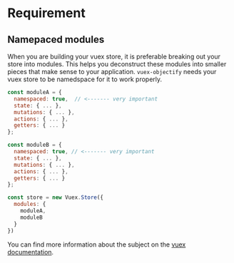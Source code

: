 # Requirement

## Namepaced modules

When you are building your vuex store, it is preferable breaking out your store into modules.
This helps you deconstruct these modules into smaller pieces that make sense to your application.
`vuex-objectify` needs your vuex store to be namedspace for it to work properly.

```javascript
const moduleA = {
  namespaced: true,  // <------- very important 
  state: { ... },
  mutations: { ... },
  actions: { ... },
  getters: { ... }
};

const moduleB = {
  namespaced: true, // <------- very important
  state: { ... },
  mutations: { ... },
  actions: { ... },
  getters: { ... }
};

const store = new Vuex.Store({
  modules: {
    moduleA,
    moduleB
  }
})
```

You can find more information about the subject on the [vuex documentation](https://vuex.vuejs.org/guide/modules.html#modules).
